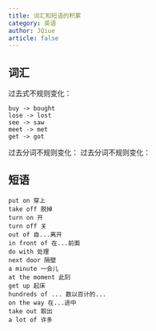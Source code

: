 ```yaml
---
title: 词汇和短语的积累
category: 英语
author: JQiue
article: false
---
```


## 词汇

过去式不规则变化：

```text
buy -> bought
lose -> lost
see -> saw
meet -> met
get -> got
```

过去分词不规则变化：
过去分词不规则变化：

## 短语

```text
put on 穿上
take off 脱掉
turn on 开
turn off 关
out of 自...离开
in front of 在...前面
do with 处理
next door 隔壁
a minute 一会儿
at the moment 此刻
get up 起床
hundreds of ... 数以百计的...
on the way 在...途中
take out 取出
a lot of 许多
```
